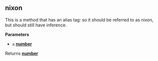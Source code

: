 <!-- Generated by documentation.js. Update this documentation by updating the source code. -->

## nixon

This is a method that has an alias tag: so it should
be referred to as nixon, but should still have inference.

**Parameters**

-   `a` **[number](https://developer.mozilla.org/en-US/docs/Web/JavaScript/Reference/Global_Objects/Number)** 

Returns **[number](https://developer.mozilla.org/en-US/docs/Web/JavaScript/Reference/Global_Objects/Number)** 
